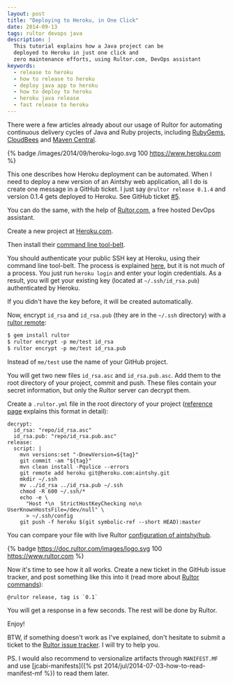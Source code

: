 ```yaml
---
layout: post
title: "Deploying to Heroku, in One Click"
date: 2014-09-13
tags: rultor devops java
description: |
  This tutorial explains how a Java project can be
  deployed to Heroku in just one click and
  zero maintenance efforts, using Rultor.com, DevOps assistant
keywords:
  - release to heroku
  - how to release to heroku
  - deploy java app to heroku
  - how to deploy to heroku
  - heroku java release
  - fast release to heroku
---
```


There were a few articles already about our usage of Rultor
for automating continuous delivery cycles of Java and Ruby projects,
including [RubyGems](https://www.yegor256.com/2014/08/26/publish-to-rubygems.html),
[CloudBees](https://www.yegor256.com/2014/08/25/deploy-to-cloudbees.html)
and [Maven Central](https://www.yegor256.com/2014/08/19/how-to-release-to-maven-central.html).

{% badge /images/2014/09/heroku-logo.svg 100 https://www.heroku.com %}

This one describes how Heroku deployment can be automated. When I
need to deploy a new version of an Aintshy web application,
all I do is create one message in a GitHub ticket. I just say
`@rultor release 0.1.4` and version 0.1.4 gets deployed
to Heroku. See GitHub ticket [#5](https://github.com/aintshy/hub/issues/5).

You can do the same, with the help of [Rultor.com](https://www.rultor.com),
a free hosted DevOps assistant.

<!--more-->

Create a new project at [Heroku.com](https://www.heroku.com).

Then install their [command line tool-belt](https://toolbelt.heroku.com/).

You should authenticate your public SSH key at Heroku, using
their command line tool-belt. The process is explained
[here](https://devcenter.heroku.com/articles/authentication),
but it is not much of a process. You just run `heroku login`
and enter your login credentials. As a result, you will get
your existing key (located at `~/.ssh/id_rsa.pub`) authenticated by Heroku.

If you didn't have the key before, it will be created automatically.

Now, encrypt `id_rsa` and `id_rsa.pub` (they are in the `~/.ssh` directory)
with a [rultor remote](https://github.com/yegor256/rultor-remote):

```xml
$ gem install rultor
$ rultor encrypt -p me/test id_rsa
$ rultor encrypt -p me/test id_rsa.pub
```

Instead of `me/test` use the name of your GitHub project.

You will get two new files `id_rsa.asc` and `id_rsa.pub.asc`.
Add them to the root directory of your project,
commit and push. These files contain your secret information,
but only the Rultor server can decrypt them.

Create a `.rultor.yml` file in the root directory of your project
([reference page](https://doc.rultor.com/reference.html)
explains this format in detail):

```text
decrypt:
  id_rsa: "repo/id_rsa.asc"
  id_rsa.pub: "repo/id_rsa.pub.asc"
release:
  script: |
    mvn versions:set "-DnewVersion=${tag}"
    git commit -am "${tag}"
    mvn clean install -Pqulice --errors
    git remote add heroku git@heroku.com:aintshy.git
    mkdir ~/.ssh
    mv ../id_rsa ../id_rsa.pub ~/.ssh
    chmod -R 600 ~/.ssh/*
    echo -e \
      "Host *\n  StrictHostKeyChecking no\n  UserKnownHostsFile=/dev/null" \
      > ~/.ssh/config
    git push -f heroku $(git symbolic-ref --short HEAD):master
```

You can compare your file with live Rultor
[configuration of aintshy/hub](https://github.com/aintshy/hub/blob/master/.rultor.yml).

{% badge https://doc.rultor.com/images/logo.svg 100 https://www.rultor.com %}

Now it's time to see how it all works. Create a new ticket in the
GitHub issue tracker, and post something like this into it
(read more about [Rultor commands](https://doc.rultor.com/basics.html)):

```text
@rultor release, tag is `0.1`
```

You will get a response in a few seconds. The rest will be done by Rultor.

Enjoy!

BTW, if something doesn't work as I've explained, don't hesitate to
submit a ticket to the
[Rultor issue tracker](https://github.com/yegor256/rultor/issues).
I will try to help you.

PS. I would also recommend to versionalize artifacts
through `MANIFEST.MF` and use
[jcabi-manifests]({% pst 2014/jul/2014-07-03-how-to-read-manifest-mf %})
to read them later.
